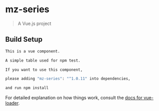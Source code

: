# mz-series

> A Vue.js project

## Build Setup

``` bash
This is a vue component.

A simple table used for npm test.

If you want to use this component, 

please adding "mz-series": "^1.0.11" into dependencies,

and run npm install
```

For detailed explanation on how things work, consult the [docs for vue-loader](http://vuejs.github.io/vue-loader).
